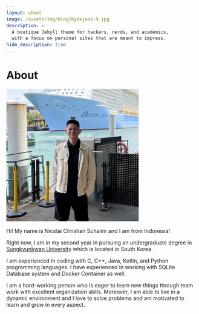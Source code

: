 ```yaml
---
layout: about
image: /assets/img/blog/hydejack-9.jpg
description: >
  A boutique Jekyll theme for hackers, nerds, and academics,
  with a focus on personal sites that are meant to impress.
hide_description: true
---
```


# About
<img src="assets/img/logo.png" width="350px" title="Me"/>

Hi! My name is Nicolai Christian Suhalim and I am from Indonesia!

Right now, I am in my second year in pursuing an undergraduate degree 
in [Sungkyunkwan University] which is located in South Korea.

I am experienced in coding with C, C++, Java, Kotlin, 
and Python programming languages. I have experienced in working with 
SQLite Database system and Docker Container as well.

I am a hard-working person who is eager to learn new things through 
team work with excellent organization skills. 
Moreover, I am able to live in a dynamic environment 
and I love to solve problems and am motivated to learn and grow in every aspect.

[Sungkyunkwan University]: https://www.skku.edu/eng/index.do